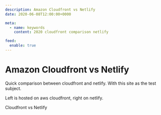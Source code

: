 ```yaml
---
description: Amazon Cloudfront vs Netlify
date: 2020-06-08T12:00:00+0000

meta:
  - name: keywords
    content: 2020 cloudfront comparison netlify

feed:
  enable: true
---
```


# Amazon Cloudfront vs Netlify

Quick comparison between cloudfront and netlify.
With this site as the test subject.

Left is hosted on aws cloudfront, right on netlify.

<image-element source="2020/cloudfront-vs-netlify" width="740" height="379" alt="Cloudfront vs Netlify" type="png" />
Cloudfront vs Netlify

<disqus />
